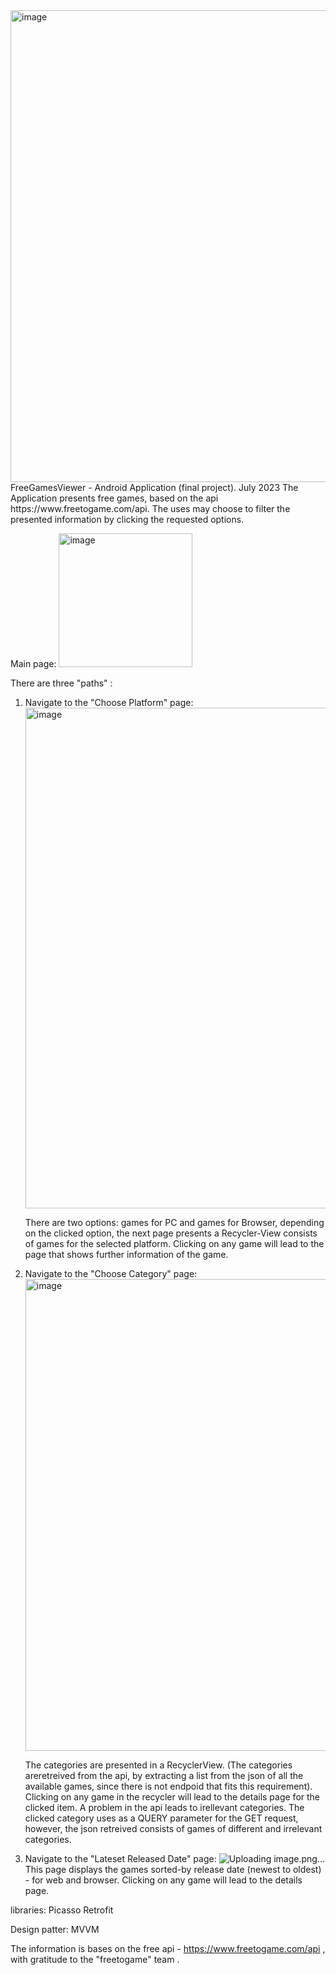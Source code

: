 <img width="755" alt="image" src="https://github.com/robertmo98/FreeGamesViewer/assets/107803618/b3a0ab5d-a62e-4b49-9594-3ac64d3f9660">
FreeGamesViewer - Android Application (final project).
July 2023
The Application presents free games, based on the api https://www.freetogame.com/api.
The uses may choose to filter the presented information by clicking the requested options.

Main page:
<img width="214" alt="image" src="https://github.com/robertmo98/FreeGamesViewer/assets/107803618/0d8adf07-6294-46b8-96e4-e23edd6f7c6a">

There are three "paths" :
1) Navigate to the "Choose Platform" page:
   <img width="801" alt="image" src="https://github.com/robertmo98/FreeGamesViewer/assets/107803618/c8e3c2f0-d64d-4351-a2ff-55b97b77bad6">
   
   There are two options: games for PC and games for Browser, depending on the clicked option, the next page presents a Recycler-View
   consists of games for the selected platform. Clicking on any game will lead to the page that shows further information of the game.
2) Navigate to the "Choose Category" page:
   <img width="755" alt="image" src="https://github.com/robertmo98/FreeGamesViewer/assets/107803618/d175d954-71c4-4138-bad6-19da167115ad">
   
   The categories are presented in a RecyclerView.
   (The categories areretreived from the api, by extracting a list from the json of all the available games, since there is not endpoid that
   fits this requirement).
   Clicking on any game in the recycler will lead to the details page for the clicked item.
   A problem in the api leads to irellevant categories. The clicked category uses as a QUERY parameter for the GET request, however,
   the json retreived consists of games of different and irrelevant categories.
3) Navigate to the "Lateset Released Date" page:
   ![Uploading image.png…]()
   This page displays the games sorted-by release date (newest to oldest) - for web and browser.
   Clicking on any game will lead to the details page.

   

libraries: 
Picasso 
Retrofit

Design patter: MVVM

The information is bases on the free api - https://www.freetogame.com/api , with gratitude to the "freetogame" team .
